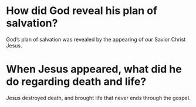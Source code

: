# How did God reveal his plan of salvation?

God’s plan of salvation was revealed by the appearing of our Savior Christ Jesus.

# When Jesus appeared, what did he do regarding death and life?

Jesus destroyed death, and brought life that never ends through the gospel.
